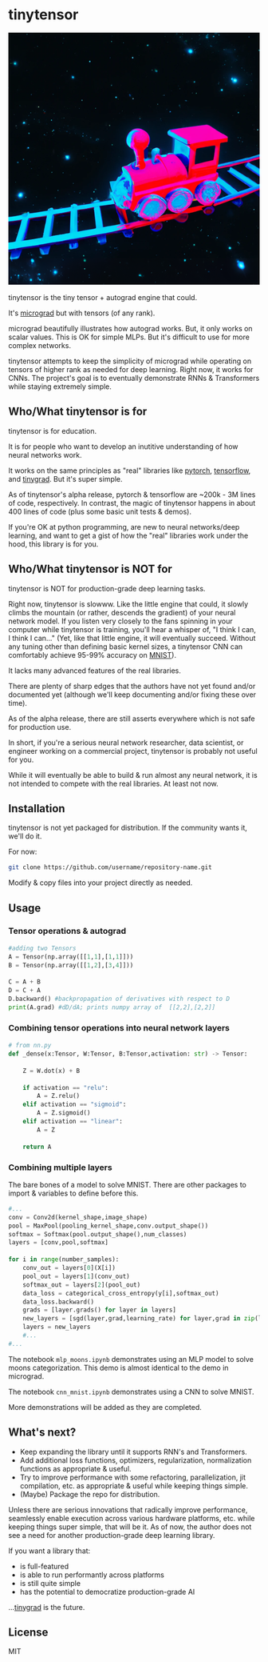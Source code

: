 # tinytensor

![tinytensor - the little tensor + autograd engine that could.](tinytensor_engine.png)

tinytensor is the tiny tensor + autograd engine that could. 

It's [micrograd](https://github.com/karpathy/micrograd) but with tensors (of any rank).

micrograd beautifully illustrates how autograd works. But, it only works on scalar values. This is OK for simple MLPs. But it's difficult to use for more complex networks.

tinytensor attempts to keep the simplicity of micrograd while operating on tensors of higher rank as needed for deep learning. Right now, it works for CNNs. The project's goal is to eventually demonstrate RNNs & Transformers while staying extremely simple. 

## Who/What tinytensor is for
tinytensor is for education. 

It is for people who want to develop an inutitive understanding of how neural networks work.

It works on the same principles as "real" libraries like [pytorch](https://github.com/pytorch/pytorch), [tensorflow](https://github.com/tensorflow/tensorflow), and [tinygrad](https://github.com/tinygrad/tinygrad). But it's super simple.

As of tinytensor's alpha release, pytorch & tensorflow are ~200k - 3M lines of code, respectively. In contrast, the magic of tinytensor happens in about 400 lines of code (plus some basic unit tests & demos).

If you're OK at python programming, are new to neural networks/deep learning, and want to get a gist of how the "real" libraries work under the hood, this library is for you.

## Who/What tinytensor is NOT for
tinytensor is NOT for production-grade deep learning tasks.

Right now, tinytensor is slowww. Like the little engine that could, it slowly climbs the mountain (or rather, descends the gradient) of your neural network model. If you listen very closely to the fans spinning in your computer while tinytensor is training, you'll hear a whisper of, "I think I can, I think I can..." (Yet, like that little engine, it will eventually succeed. Without any tuning other than defining basic kernel sizes,  a tinytensor CNN can comfortably achieve 95-99% accuracy on [MNIST](https://en.wikipedia.org/wiki/MNIST_database)).

It lacks many advanced features of the real libraries. 

There are plenty of sharp edges that the authors have not yet found and/or documented yet (although we'll keep documenting and/or fixing these over time).

As of the alpha release, there are still asserts everywhere which is not safe for production use.

In short, if you're a serious neural network researcher, data scientist, or engineer working on a commercial project, tinytensor is probably not useful for you.

While it will eventually be able to build & run almost any neural network, it is not intended to compete with the real libraries. At least not now.

## Installation
tinytensor is not yet packaged for distribution. If the community wants it, we'll do it.

For now:
```bash
git clone https://github.com/username/repository-name.git
```

Modify & copy files into your project directly as needed.

## Usage
### Tensor operations & autograd
```python
#adding two Tensors
A = Tensor(np.array([[1,1],[1,1]]))
B = Tensor(np.array([[1,2],[3,4]]))

C = A + B
D = C + A
D.backward() #backpropagation of derivatives with respect to D
print(A.grad) #dD/dA; prints numpy array of  [[2,2],[2,2]]
```
### Combining tensor operations into neural network layers
```python
# from nn.py
def _dense(x:Tensor, W:Tensor, B:Tensor,activation: str) -> Tensor:

    Z = W.dot(x) + B

    if activation == "relu":
        A = Z.relu()
    elif activation == "sigmoid":
        A = Z.sigmoid()
    elif activation == "linear":
        A = Z

    return A
```

### Combining multiple layers
The bare bones of a model to solve MNIST. There are other packages to import & variables to define before this.
```python
#...
conv = Conv2d(kernel_shape,image_shape)
pool = MaxPool(pooling_kernel_shape,conv.output_shape())
softmax = Softmax(pool.output_shape(),num_classes)
layers = [conv,pool,softmax]

for i in range(number_samples):
    conv_out = layers[0](X[i])
    pool_out = layers[1](conv_out)
    softmax_out = layers[2](pool_out)
    data_loss = categorical_cross_entropy(y[i],softmax_out)
    data_loss.backward()
    grads = [layer.grads() for layer in layers]
    new_layers = [sgd(layer,grad,learning_rate) for layer,grad in zip(layers,grads)]
    layers = new_layers
    #...
#...
```
The notebook `mlp_moons.ipynb` demonstrates using an MLP model to solve moons categorization. This demo is almost identical to the demo in micrograd. 

The notebook `cnn_mnist.ipynb` demonstrates using a CNN to solve MNIST.

More demonstrations will be added as they are completed.

## What's next?
* Keep expanding the library until it supports RNN's and Transformers.
* Add additional loss functions, optimizers, regularization, normalization functions as appropriate & useful.
* Try to improve performance with some refactoring, parallelization, jit compilation, etc. as appropriate & useful while keeping things simple.
* (Maybe) Package the repo for distribution.

Unless there are serious innovations that radically improve performance, seamlessly enable execution across various hardware platforms, etc. while keeping things super simple, that will be it. As of now, the author does not see a need for another production-grade deep learning library.

If you want a library that:
* is full-featured
* is able to run performantly across platforms
* is still quite simple
* has the potential to democratize production-grade AI

...[tinygrad](https://github.com/tinygrad/tinygrad) is the future.

## License
MIT